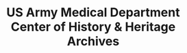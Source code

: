 ---
layout: repo
title: "US Army Medical Department Center of History & Heritage Archives"
id: 17196
permalink: repos/17196/
---